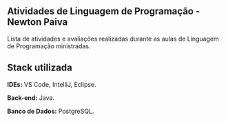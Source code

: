 ## Atividades de Linguagem de Programação - Newton Paiva

Lista de atividades e avaliações realizadas durante as aulas de Linguagem de Programação ministradas.

## Stack utilizada

**IDEs:** VS Code, IntelliJ, Eclipse.

**Back-end:** Java.

**Banco de Dados:** PostgreSQL.
